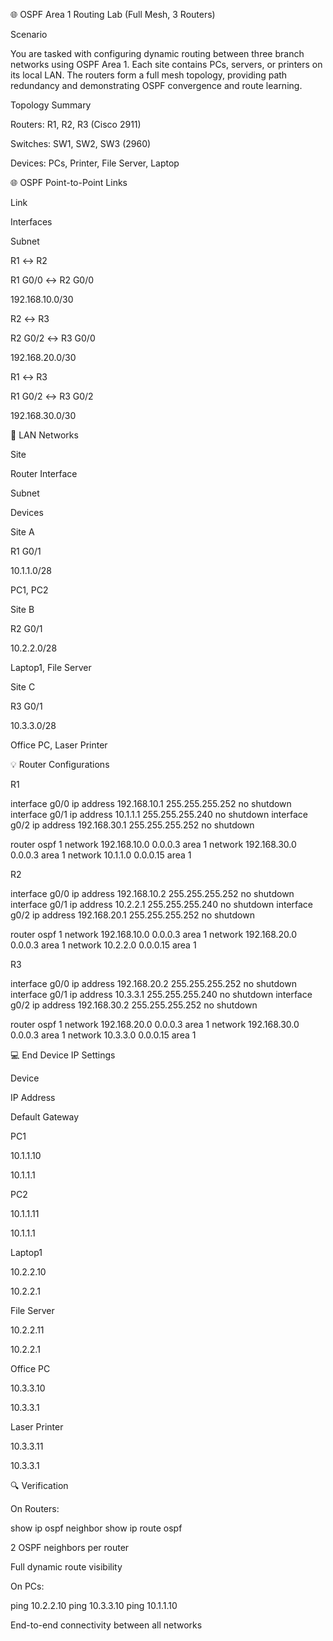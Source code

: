 🌐 OSPF Area 1 Routing Lab (Full Mesh, 3 Routers)

Scenario

You are tasked with configuring dynamic routing between three branch networks using OSPF Area 1. Each site contains PCs, servers, or printers on its local LAN. The routers form a full mesh topology, providing path redundancy and demonstrating OSPF convergence and route learning.

Topology Summary

Routers: R1, R2, R3 (Cisco 2911)

Switches: SW1, SW2, SW3 (2960)

Devices: PCs, Printer, File Server, Laptop

🌐 OSPF Point-to-Point Links

Link

Interfaces

Subnet

R1 ↔ R2

R1 G0/0 ↔ R2 G0/0

192.168.10.0/30

R2 ↔ R3

R2 G0/2 ↔ R3 G0/0

192.168.20.0/30

R1 ↔ R3

R1 G0/2 ↔ R3 G0/2

192.168.30.0/30

🚀 LAN Networks

Site

Router Interface

Subnet

Devices

Site A

R1 G0/1

10.1.1.0/28

PC1, PC2

Site B

R2 G0/1

10.2.2.0/28

Laptop1, File Server

Site C

R3 G0/1

10.3.3.0/28

Office PC, Laser Printer

💡 Router Configurations

R1

interface g0/0
 ip address 192.168.10.1 255.255.255.252
 no shutdown
interface g0/1
 ip address 10.1.1.1 255.255.255.240
 no shutdown
interface g0/2
 ip address 192.168.30.1 255.255.255.252
 no shutdown

router ospf 1
 network 192.168.10.0 0.0.0.3 area 1
 network 192.168.30.0 0.0.0.3 area 1
 network 10.1.1.0 0.0.0.15 area 1

R2

interface g0/0
 ip address 192.168.10.2 255.255.255.252
 no shutdown
interface g0/1
 ip address 10.2.2.1 255.255.255.240
 no shutdown
interface g0/2
 ip address 192.168.20.1 255.255.255.252
 no shutdown

router ospf 1
 network 192.168.10.0 0.0.0.3 area 1
 network 192.168.20.0 0.0.0.3 area 1
 network 10.2.2.0 0.0.0.15 area 1

R3

interface g0/0
 ip address 192.168.20.2 255.255.255.252
 no shutdown
interface g0/1
 ip address 10.3.3.1 255.255.255.240
 no shutdown
interface g0/2
 ip address 192.168.30.2 255.255.255.252
 no shutdown

router ospf 1
 network 192.168.20.0 0.0.0.3 area 1
 network 192.168.30.0 0.0.0.3 area 1
 network 10.3.3.0 0.0.0.15 area 1

💻 End Device IP Settings

Device

IP Address

Default Gateway

PC1

10.1.1.10

10.1.1.1

PC2

10.1.1.11

10.1.1.1

Laptop1

10.2.2.10

10.2.2.1

File Server

10.2.2.11

10.2.2.1

Office PC

10.3.3.10

10.3.3.1

Laser Printer

10.3.3.11

10.3.3.1

🔍 Verification

On Routers:

show ip ospf neighbor
show ip route ospf

2 OSPF neighbors per router

Full dynamic route visibility

On PCs:

ping 10.2.2.10
ping 10.3.3.10
ping 10.1.1.10

End-to-end connectivity between all networks